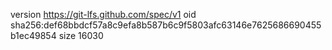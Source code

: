 version https://git-lfs.github.com/spec/v1
oid sha256:def68bbdcf57a8c9efa8b587b6c9f5803afc63146e7625686690455b1ec49854
size 16030
